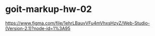 # goit-markup-hw-02

https://www.figma.com/file/1ehrLBauvVFu4mVhxsHzyZ/Web-Studio-(Version-2.1)?node-id=1%3A95